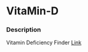 # VitaMin-D

### Description

Vitamin Deficiency Finder
[Link](https://pavancos.github.io/vitamind/)

